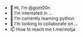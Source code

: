 - 👋 Hi, I’m @gom00n
- 👀 I’m interested in ...
- 🌱 I’m currently learning python
- 💞️ I’m looking to collaborate on ...
- 📫 How to reach me t.me/motja

<!---
gom00n/gom00n is a ✨ special ✨ repository because its `README.md` (this file) appears on your GitHub profile.
You can click the Preview link to take a look at your changes.
--->

